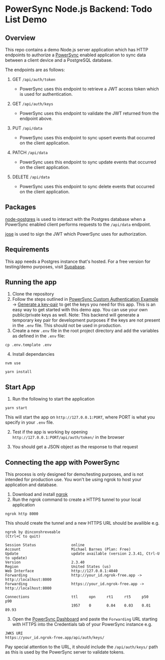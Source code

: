 # PowerSync Node.js Backend: Todo List Demo

## Overview

This repo contains a demo Node.js server application which has HTTP endpoints to authorize a [PowerSync](https://www.powersync.com/) enabled application to sync data between a client device and a PostgreSQL database.

The endpoints are as follows:

1. GET `/api/auth/token`

   - PowerSync uses this endpoint to retrieve a JWT access token which is used for authentication.

2. GET `/api/auth/keys`

   - PowerSync uses this endpoint to validate the JWT returned from the endpoint above.

3. PUT `/api/data`

   - PowerSync uses this endpoint to sync upsert events that occurred on the client application.

4. PATCH `/api/data`

   - PowerSync uses this endpoint to sync update events that occurred on the client application.

5. DELETE `/api/data`

   - PowerSync uses this endpoint to sync delete events that occurred on the client application.

## Packages

[node-postgres](https://github.com/brianc/node-postgres) is used to interact with the Postgres database when a PowerSync enabled client performs requests to the `/api/data` endpoint.

[jose](https://github.com/panva/jose) is used to sign the JWT which PowerSync uses for authorization.

## Requirements

This app needs a Postgres instance that's hosted. For a free version for testing/demo purposes, visit [Supabase](https://supabase.com/).

## Running the app

1. Clone the repository
2. Follow the steps outlined in [PowerSync Custom Authentication Example](https://github.com/journeyapps/powersync-jwks-example) → [Generate a key-pair](https://github.com/journeyapps/powersync-jwks-example#1-generate-a-key-pair) to get the keys you need for this app. This is an easy way to get started with this demo app. You can use your own public/private keys as well. Note: This backend will generate a temporary key pair for development purposes if the keys are not present in the `.env` file. This should not be used in production.
3. Create a new `.env` file in the root project directory and add the variables as defined in the `.env` file:

```shell
cp .env.template .env
```

4. Install dependancies

```shell
nvm use
```

```shell
yarn install
```

## Start App

1. Run the following to start the application

```shell
yarn start
```

This will start the app on `http://127.0.0.1:PORT`, where PORT is what you specify in your `.env` file.

2. Test if the app is working by opening `http://127.0.0.1:PORT/api/auth/token/` in the browser

3. You should get a JSON object as the response to that request

## Connecting the app with PowerSync

This process is only designed for demo/testing purposes, and is not intended for production use. You won't be using ngrok to host your application and database.

1. Download and install [ngrok](https://ngrok.com/)
2. Run the ngrok command to create a HTTPS tunnel to your local application

```shell
ngrok http 8000
```

This should create the tunnel and a new HTTPS URL should be availible e.g.

```shell
ngrok by @inconshreveable                                                                                                                  (Ctrl+C to quit)

Session Status                online
Account                       Michael Barnes (Plan: Free)
Update                        update available (version 2.3.41, Ctrl-U to update)
Version                       2.3.40
Region                        United States (us)
Web Interface                 http://127.0.0.1:4040
Forwarding                    http://your_id.ngrok-free.app -> http://localhost:8000
Forwarding                    https://your_id.ngrok-free.app -> http://localhost:8000

Connections                   ttl     opn     rt1     rt5     p50     p90
                              1957    0       0.04    0.03    0.01    89.93
```

3. Open the [PowerSync Dashboard](https://powersync.journeyapps.com/) and paste the `Forwarding` URL starting with HTTPS into the Credentials tab of your PowerSync instance e.g.

```
JWKS URI
https://your_id.ngrok-free.app/api/auth/keys/
```

Pay special attention to the URL, it should include the `/api/auth/keys/` path as this is used by the PowerSync server to validate tokens.
